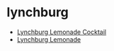 # lynchburg

 * [Lynchburg Lemonade Cocktail](../index/l/lynchburg-lemonade-cocktail.json)
 * [Lynchburg Lemonade](../index/l/lynchburg-lemonade.json)
